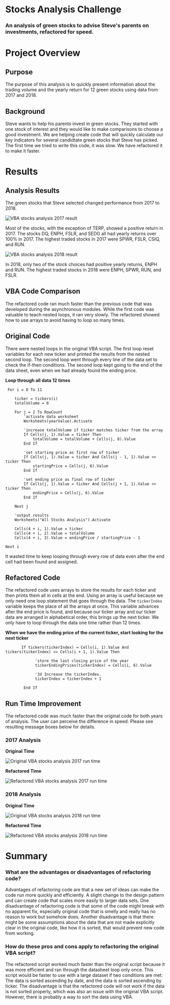 # Stocks Analysis Challenge
### An analysis of green stocks to advise Steve's parents on investments, refactored for speed.

# Project Overview

## Purpose

The purpose of this analysis is to quickly present information about the trading volume and the yearly return for 12 green stocks using data from 2017 and 2018.  

## Background 

Steve wants to help his parents invest in green stocks. They started with one stock of interest and they would like to make comparisons to choose a good investment. We are helping create code that will quickly calculate our key indicators for several candidtate green stocks that Steve has picked. The first time we tried to write this code, it was slow. We have refactored it to make it faster.

# Results

## Analysis Results

The green stocks that Steve selected changed performance from 2017 to 2018. 

![VBA stocks analysis 2017 result](https://github.com/saramcel/stocks-analysis/blob/1964cbe9bce9b7ca64f2a125c185ef4f24889571/Resources/Results_2017.png)

Most of the stocks, with the exception of TERP, showed a positive return in 2017. The stocks DQ, ENPH, FSLR, and SEDG all had yearly returns over 100% in 2017. The highest traded stocks in 2017 were SPWR, FSLR, CSIQ, and RUN. 

![VBA stocks analysis 2018 result](https://github.com/saramcel/stocks-analysis/blob/1964cbe9bce9b7ca64f2a125c185ef4f24889571/Resources/Results_2018.png)

In 2018, only two of the stock choices had positive yearly returns, ENPH and RUN. The highest traded stocks in 2018 were ENPH, SPWR, RUN, and FSLR. 

## VBA Code Comparison

The refactored code ran much faster than the previous code that was developed during the asynchronous modules. While the first code was valuable to teach nested loops, it ran very slowly. The refactored showed how to use arrays to avoid having to loop so many times.

## Original Code

There were nested loops in the original VBA script. The first loop reset variables for each new ticker and printed the results from the nested second loop. The second loop went through every line of the data set to check the if-then conditions. The second loop kept going to the end of the data sheet, even when we had already found the ending price. 

**Loop through all data 12 times**

```
 For i = 0 To 11
    
    ticker = tickers(i)
    totalVolume = 0
    
    For j = 2 To RowCount
        'activate data worksheet
        Worksheets(yearValue).Activate
        
        'increase totalVolume if ticker matches ticker from the array
        If Cells(j, 1).Value = ticker Then
            totalVolume = totalVolume + Cells(j, 8).Value
        End If
        
        'set starting price as first row of ticker
        If Cells(j, 1).Value = ticker And Cells(j - 1, 1).Value <> ticker Then
            startingPrice = Cells(j, 6).Value
        End If
        
        'set ending price as final row of ticker
        If Cells(j, 1).Value = ticker And Cells(j + 1, 1).Value <> ticker Then
            endingPrice = Cells(j, 6).Value
        End If
        
    Next j
    
    'output results
    Worksheets("All Stocks Analysis").Activate
    
    Cells(4 + i, 1).Value = ticker
    Cells(4 + i, 2).Value = totalVolume
    Cells(4 + i, 3).Value = endingPrice / startingPrice - 1
    
Next i

```  

It wasted time to keep looping through every row of data even after the end cell had been found and assigned. 

## Refactored Code

The refactored code uses arrays to store the results for each ticker and then prints them all in cells at the end. Using an array is useful because we only need one loop statement that goes through the data. The `tickerIndex` variable keeps the place of all the arrays at once. This variable advances after the end price is found, and because our ticker array and our ticker data are arranged in alphabetical order, this brings up the next ticker. We only have to loop through the data one time rather than 12 times.

**When we have the ending price of the current ticker, start looking for the next ticker**

```
       If tickers(tickerIndex) = Cells(i, 1).Value And tickers(tickerIndex) <> Cells(i + 1, 1).Value Then
             
             'store the last closing price of the year
             tickerEndingPrices(tickerIndex) = Cells(i, 6).Value
             
             '3d Increase the tickerIndex.
             tickerIndex = tickerIndex + 1
        
        End If
```

## Run Time Improvement

The refactored code was much faster than the original code for both years of analysis. The user can perceive the difference in speed. Please see resulting message boxes below for details. 

### 2017 Analysis

**Original Time**

![Original VBA stocks analysis 2017 run time](https://github.com/saramcel/stocks-analysis/blob/1964cbe9bce9b7ca64f2a125c185ef4f24889571/Resources/VBA_Original_2017.png)

**Refactored Time**

![Refactored VBA stocks analysis 2017 run time](https://github.com/saramcel/stocks-analysis/blob/1964cbe9bce9b7ca64f2a125c185ef4f24889571/Resources/VBA_Challenge_2017.png)

### 2018 Analysis

**Original Time**

![Original VBA stocks analysis 2018 run time](https://github.com/saramcel/stocks-analysis/blob/1964cbe9bce9b7ca64f2a125c185ef4f24889571/Resources/VBA_Original_2018.png)

**Refactored Time**

![Refactored VBA stocks analysis 2018 run time](https://github.com/saramcel/stocks-analysis/blob/1964cbe9bce9b7ca64f2a125c185ef4f24889571/Resources/VBA_Challenge_2018.png)


# Summary

### What are the advantages or disadvantages of refactoring code?

Advantages of refactoring code are that a new set of ideas can make the code run more quickly and efficiently. A slight change to the design pattern and can create code that scales more easily to larger data sets. One disadvantage of refactoring code is that some of the code might break with no apparent fix, especially original code that is smelly and really has no reason to work but somehow does. Another disadvantage is that there might be some assumptions about the data that are not made explicitly clear in the original code, like how it is sorted, that would prevent new code from working. 

### How do these pros and cons apply to refactoring the original VBA script?

The refactored script worked much faster than the original script because it was more efficient and ran through the datasheet loop only once. This script would be faster to use with a large dataset if two conditions are met: The data is sorted ascending by date, and the data is sorted ascending by ticker. The disadvantage is that the refactored code will not work if the data is not sorted properly, which was also an issue with the original VBA script. However, there is probably a way to sort the data using VBA. 
